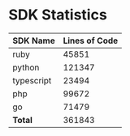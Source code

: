 # SDK Statistics

| SDK Name | Lines of Code |
| -------- | ------------- |
| ruby | 45851 |
| python | 121347 |
| typescript | 23494 |
| php | 99672 |
| go | 71479 |
| **Total** | 361843 |
